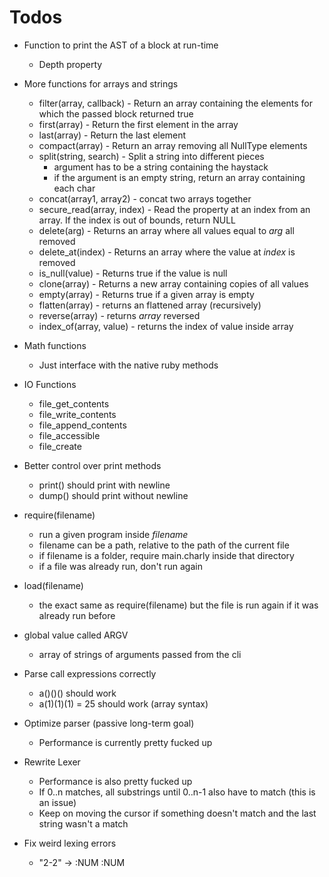 # Todos

- Function to print the AST of a block at run-time
  - Depth property

- More functions for arrays and strings
  - filter(array, callback) - Return an array containing the elements for which the passed block returned true
  - first(array) - Return the first element in the array
  - last(array) - Return the last element
  - compact(array) - Return an array removing all NullType elements
  - split(string, search) - Split a string into different pieces
    - argument has to be a string containing the haystack
    - if the argument is an empty string, return an array containing each char
  - concat(array1, array2) - concat two arrays together
  - secure_read(array, index) - Read the property at an index from an array. If the index is out of bounds, return NULL
  - delete(arg) - Returns an array where all values equal to *arg* all removed
  - delete_at(index) - Returns an array where the value at *index* is removed
  - is_null(value) - Returns true if the value is null
  - clone(array) - Returns a new array containing copies of all values
  - empty(array) - Returns true if a given array is empty
  - flatten(array) - returns an flattened array (recursively)
  - reverse(array) - returns *array* reversed
  - index_of(array, value) - returns the index of value inside array

- Math functions
  - Just interface with the native ruby methods

- IO Functions
  - file_get_contents
  - file_write_contents
  - file_append_contents
  - file_accessible
  - file_create

- Better control over print methods
  - print() should print with newline
  - dump() should print without newline

- require(filename)
  - run a given program inside *filename*
  - filename can be a path, relative to the path of the current file
  - if filename is a folder, require main.charly inside that directory
  - if a file was already run, don't run again

- load(filename)
  - the exact same as require(filename) but the file is run again if it was already run before

- global value called ARGV
  - array of strings of arguments passed from the cli

- Parse call expressions correctly
  - a()()() should work
  - a(1)(1)(1) = 25 should work (array syntax)

- Optimize parser (passive long-term goal)
  - Performance is currently pretty fucked up

- Rewrite Lexer
  - Performance is also pretty fucked up
  - If 0..n matches, all substrings until 0..n-1 also have to match (this is an issue)
  - Keep on moving the cursor if something doesn't match and the last string wasn't a match

- Fix weird lexing errors
  - "2-2" -> :NUM :NUM
